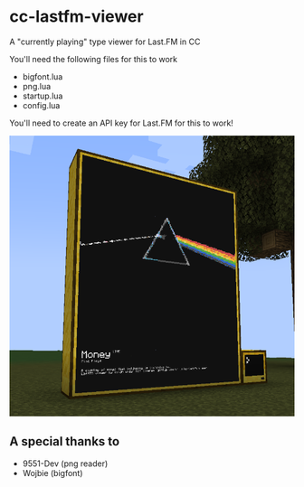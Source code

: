 # cc-lastfm-viewer
A "currently playing" type viewer for Last.FM in CC

You'll need the following files for this to work
- bigfont.lua
- png.lua
- startup.lua
- config.lua

You'll need to create an API key for Last.FM for this to work!

![A demo of the player](media/demo.png)

## A special thanks to
- 9551-Dev (png reader)
- Wojbie (bigfont)